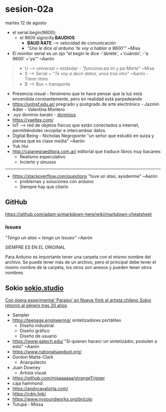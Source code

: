 # sesion-02a

martes 12 de agosto

- el serial.begin(9600);
  - el 9600 signicifa **BAUDIOS**
    - **BAUD RATE** --> velocidad de comunicación
    - *"Uno le dice al arduino 'te voy a hablar a 9600'"* ~Misa
- El monitor serial es un ojo "el begin le dice -'ábrete', +'cuándo', -'a 9600' +'ya'" ~Aarón
>
> - U --> universal = estándar - *"funciona pa mi y pa Marte"* ~Misa
> - S --> Serial = *"Te voy a decir datos, unos tras otro"* ~Aarón - Tiene ritmo
> - B --> Bus = transporte
>
- Presencia visual - fenómeno que te hace pensar que la luz está encendida constantemente, pero en realidad está parpadeando
- <https://untref.edu.ar/> pregrado y postgrado de arte electrónico - Jazmin Adler - Valentina Montero
- .xyz dominio barato - [dominios](https://domains.squarespace.com/domain-search?channel=pbr&subchannel=go&campaign=pbr-go-row_other-en-core_category-e&subcampaign=(domains-en_squarespace-domains_e)&gad_campaignid=19107610987)
- <https://yaeltex.com/>
- IoT --> red de objetos físicos que están conectados a internet, permitiéndoles recopilar e intercambiar datos.
- Digital Being - Nicholas Negroponte "un señor que estudió en suiza y piensa que es clase media" ~Aarón
- Yuk Hui
- <http://cajanegraeditora.com.ar/> editorial que traduce libros muy bacanes
  - Realismo especulativo
  - Incierto y sinuoso

-----

- <https://stackoverflow.com/questions> "tuve un atao, ayúdenme" ~Aarón
  - problemas y soluciones con arduino
  - Siempre hay que citarlo

## GitHub

<https://github.com/adam-p/markdown-here/wiki/markdown-cheatsheet>

### Issues

*"Tengo un atao = tengo un Issues"* ~Aarón

SIEMPRE ES EN EL ORIGINAL

Para Arduino es importante tener una carpeta con el mismo nombre del archivo. Se puede tener más de un archivo, pero el principal debe tener el mismo nombre de la carpeta, los otros son anexos y pueden tener otros nombres

## Sokio [sokio.studio](https://sokio.studio/)

[Con ópera experimental ’Paraíso’ en Nueva York el artista chileno Sokio retornó al género tras 20 años](https://www.biobiochile.cl/noticias/artes-y-cultura/musica/2023/06/28/con-opera-experimental-paraiso-en-nueva-york-el-artista-chileno-sokio-retorno-al-genero-tras-20-anos.shtml)

- Sampler
- <https://teenage.engineering/> sintetizadores portátiles
  - Diseño industrial
  - Diseño gráfico
  - Diseño de usuario
- <https://www.gatech.edu/> "Si quieren hacecr un sintetizador, postulen a esto" ~Aarón
- <https://www.nationalsawdust.org/>
- Gordon Matta-Clark
  - Anarquitecto
- Juan Downey
  - Artista visual
- <https://github.com/misaaaaaa/strangeTrigger>
- caja hammond
- <https://andycavatorta.com/>
- <https://cdm.link/>
- <https://www.nysoundworks.org/bricolo>
- Tutupá - Missa
